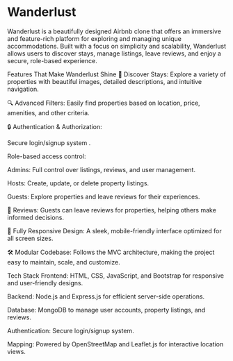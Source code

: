 # Wanderlust
Wanderlust is a beautifully designed Airbnb clone that offers an immersive and feature-rich platform for exploring and managing unique accommodations. Built with a focus on simplicity and scalability, Wanderlust allows users to discover stays, manage listings, leave reviews, and enjoy a secure, role-based experience. 

Features That Make Wanderlust Shine
🌟 Discover Stays: Explore a variety of properties with beautiful images, detailed descriptions, and intuitive navigation.

🔍 Advanced Filters: Easily find properties based on location, price, amenities, and other criteria.

🔒 Authentication & Authorization:

Secure login/signup system .

Role-based access control:

Admins: Full control over listings, reviews, and user management.

Hosts: Create, update, or delete property listings.

Guests: Explore properties and leave reviews for their experiences.

📝 Reviews: Guests can leave reviews for properties, helping others make informed decisions.

📱 Fully Responsive Design: A sleek, mobile-friendly interface optimized for all screen sizes.

🛠️ Modular Codebase: Follows the MVC architecture, making the project easy to maintain, scale, and customize.


Tech Stack
Frontend: HTML, CSS, JavaScript, and Bootstrap for responsive and user-friendly designs.

Backend: Node.js and Express.js for efficient server-side operations.

Database: MongoDB to manage user accounts, property listings, and reviews.

Authentication: Secure login/signup system.

Mapping: Powered by OpenStreetMap and Leaflet.js for interactive location views.


